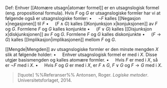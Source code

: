 Def:
Enhver [[Atomære utsagn|atomær formel]] er en utsagnslogisk formel (eng. propositional formula). Hvis $F$ og $G$ er utsagnslogiske formler har vi at følgende også er utsagnslogiske fomler:
$\bullet\quad$ $\neg F$  kalles [[Negasjon x|negasjonen]] til $F$
$\bullet\quad$ $(F\wedge G)$ kalles [[Konjunksjon x|konjuksjonen]] av $F$ og $G$. Formlene $F$ og $G$ kalles konjunkte
$\bullet\quad$ $(F\vee G)$ kalles [[Disjunksjon x|diskjunksjonen]] av $F$ og $G$. Formlene $F$ og $G$ kalles diskonjunkte
$\bullet\quad$ $(F\rightarrow G)$ kalles [[Implikasjon|implikasjonen]] mellom $F$ og $G$. 

[[Mengde|Mengden]] av utsagnslogiske formler er den minste mengden $X$ slik at følgende holder:
$\bullet\quad$ Enhver utsagnslogisk formel er med i $X$. Disse utgjør basismengden og kalles atomære formler.
$\bullet\quad$ Hvis $F$ er med i $X$, så er $\neg F$ med i $X$.
$\bullet\quad$ Hvis $F$ og $G$ er med i $X$, er $F\wedge G$, $F\vee G$ og $F\rightarrow G$ med i $X$.

> [!quote] %%Referanser%%
Antonsen, Roger. *Logiske metoder*. Universitetsforlaget, 2014.
